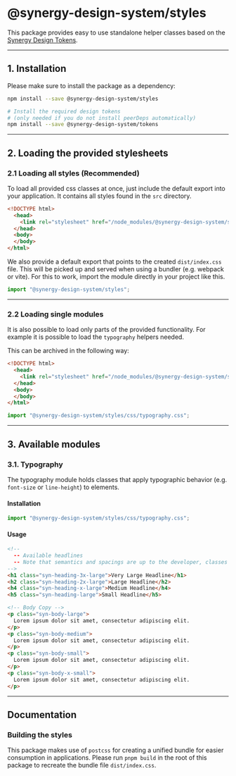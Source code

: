 # @synergy-design-system/styles

This package provides easy to use standalone helper classes based on the [Synergy Design Tokens](https://synergy-design-system.github.io/?path=/docs/packages-tokens--docs).

---

## 1. Installation

Please make sure to install the package as a dependency:

```bash
npm install --save @synergy-design-system/styles

# Install the required design tokens
# (only needed if you do not install peerDeps automatically)
npm install --save @synergy-design-system/tokens
```

---

## 2. Loading the provided stylesheets

### 2.1 Loading all styles (Recommended)

To load all provided css classes at once, just include the default export into your application.
It contains all styles found in the `src` directory.

```html
<!DOCTYPE html>
  <head>
    <link rel="stylesheet" href="/node_modules/@synergy-design-system/styles/dist/index.css" />
  </head>
  <body>
  </body>
</html>
```

We also provide a default export that points to the created `dist/index.css` file.
This will be picked up and served when using a bundler (e.g. webpack or vite).
For this to work, import the module directly in your project like this.

```javascript
import "@synergy-design-system/styles";
```

---

### 2.2 Loading single modules

It is also possible to load only parts of the provided functionality.
For example it is possible to load the `typography` helpers needed.

This can be archived in the following way:

```html
<!DOCTYPE html>
  <head>
    <link rel="stylesheet" href="/node_modules/@synergy-design-system/styles/src/typography.css" />
  </head>
  <body>
  </body>
</html>
```

```javascript
import "@synergy-design-system/styles/css/typography.css";
```

---

## 3. Available modules

### 3.1. Typography

The typography module holds classes that apply typographic behavior (e.g. `font-size` or `line-height`) to elements.

#### Installation

```javascript
import "@synergy-design-system/styles/css/typography.css";
```

#### Usage

```html
<!--
  -- Available headlines
  -- Note that semantics and spacings are up to the developer, classes apply font styling only!
-->
<h1 class="syn-heading-3x-large">Very Large Headline</h1>
<h2 class="syn-heading-2x-large">Large Headline</h2>
<h4 class="syn-heading-x-large">Medium Headline</h4>
<h5 class="syn-heading-large">Small Headline</h5>

<!-- Body Copy -->
<p class="syn-body-large">
  Lorem ipsum dolor sit amet, consectetur adipiscing elit.
</p>
<p class="syn-body-medium">
  Lorem ipsum dolor sit amet, consectetur adipiscing elit.
</p>
<p class="syn-body-small">
  Lorem ipsum dolor sit amet, consectetur adipiscing elit.
</p>
<p class="syn-body-x-small">
  Lorem ipsum dolor sit amet, consectetur adipiscing elit.
</p>
```

---

## Documentation

### Building the styles

This package makes use of `postcss` for creating a unified bundle for easier consumption in applications. Please run `pnpm build` in the root of this package to recreate the bundle file `dist/index.css`.
